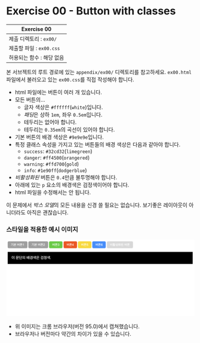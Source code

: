 # Exercise 00 - Button with classes

| Exercise 00              |
| ------------------------ |
| 제출 디렉토리 : `ex00/`  |
| 제출할 파일 : `ex00.css` |
| 허용되는 함수 : 해당 없음     |

본 서브젝트의 루트 경로에 있는 `appendix/ex00/` 디렉토리를 참고하세요. `ex00.html` 파일에서 불러오고 있는 `ex00.css`를 직접 작성해야 합니다.

- html 파일에는 버튼이 여러 개 있습니다.
- 모든 버튼의...
  - 글자 색상은 `#ffffff`(`white`)입니다.
  - *패딩*은 상하 `1em`, 좌우 `0.5em`입니다.
  - 테두리는 없어야 합니다.
  - 테두리는 `0.35em`의 곡선이 있어야 합니다.
- 기본 버튼의 배경 색상은 `#9e9e9e`입니다.
- 특정 클래스 속성을 가지고 있는 버튼들의 배경 색상은 다음과 같아야 합니다.
  - `success`: `#32cd32`(`limegreen`)
  - `danger`: `#ff4500`(`orangered`)
  - `warning`: `#ffd700`(`gold`)
  - `info`: `#1e90ff`(`dodgerblue`)
- *비활성화된* 버튼은 `0.4`만큼 불투명해야 합니다.
- 아래에 있는 `p` 요소의 배경색은 검정색이어야 합니다.
- html 파일을 수정해서는 안 됩니다.

이 문제에서 *박스 모델*의 모든 내용을 신경 쓸 필요는 없습니다. 보기좋은 레이아웃이 아니더라도 아직은 괜찮습니다.

### 스타일을 적용한 예시 이미지

![ex00](ex00.png)

- 위 이미지는 크롬 브라우저(버전 95.0)에서 캡쳐했습니다.
- 브라우저나 버전마다 약간의 차이가 있을 수 있습니다.
